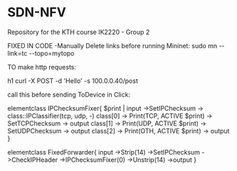 # SDN-NFV
Repository for the KTH course IK2220 - Group 2 

FIXED IN CODE -Manually Delete links before running Mininet:
  sudo mn --link=tc --topo=mytopo
  
TO make http requests:

h1 curl -X POST -d 'Hello' -s 100.0.0.40/post


call this before sending ToDevice in Click:

elementclass IPChecksumFixer{ $print |
        input
        ->SetIPChecksum
        -> class::IPClassifier(tcp, udp, -)
        class[0] -> Print(TCP, ACTIVE $print) -> SetTCPChecksum -> output
        class[1] -> Print(UDP, ACTIVE $print) -> SetUDPChecksum -> output
        class[2] -> Print(OTH, ACTIVE $print) -> output
}

elementclass FixedForwarder{
         input
        ->Strip(14)
        ->SetIPChecksum
        ->CheckIPHeader
        ->IPChecksumFixer(0)
        ->Unstrip(14)
        ->output
}



